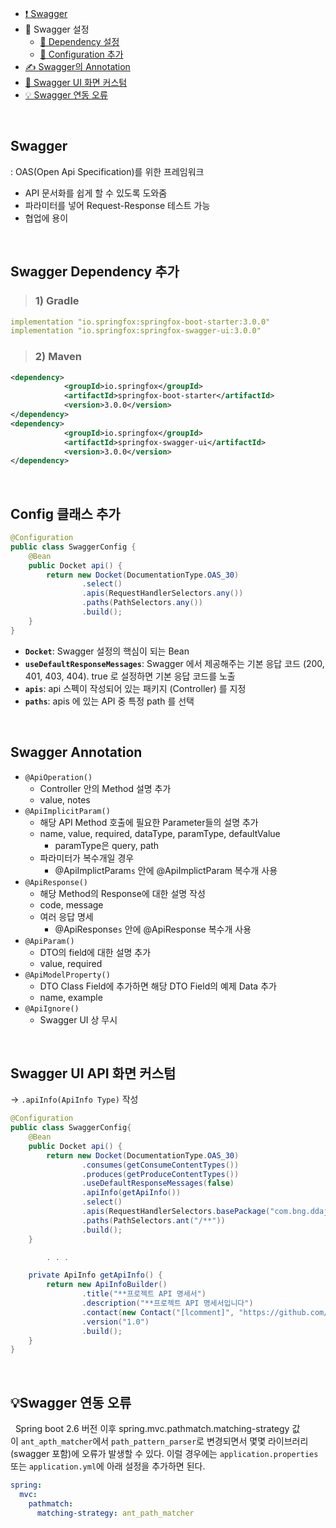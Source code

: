 <br>

- [❗️ Swagger](#swagger)
- 🏃 Swagger 설정
  - [🤝 Dependency 설정](#swagger-dependency-추가)
  - [🧭 Configuration 추가](#config-클래스-추가)
- [✍️ Swagger의 Annotation](#swagger-annotation)
- [🎨 Swagger UI 화면 커스텀](#swagger-ui-api-화면-커스텀)
- [💡 Swagger 연동 오류](#💡swagger-연동-오류)

<br>

## Swagger

: OAS(Open Api Specification)를 위한 프레임워크

- API 문서화를 쉽게 할 수 있도록 도와줌
- 파라미터를 넣어 Request-Response 테스트 가능
- 협업에 용이

<br>

## Swagger Dependency 추가

> ### 1) Gradle

```yaml
implementation "io.springfox:springfox-boot-starter:3.0.0"
implementation "io.springfox:springfox-swagger-ui:3.0.0"
```

> ### 2) Maven

```xml
<dependency>
			<groupId>io.springfox</groupId>
			<artifactId>springfox-boot-starter</artifactId>
			<version>3.0.0</version>
</dependency>
<dependency>
			<groupId>io.springfox</groupId>
			<artifactId>springfox-swagger-ui</artifactId>
			<version>3.0.0</version>
</dependency>
```

<br>

## Config 클래스 추가

```java
@Configuration
public class SwaggerConfig {
    @Bean
    public Docket api() {
        return new Docket(DocumentationType.OAS_30)
                .select()
                .apis(RequestHandlerSelectors.any())
                .paths(PathSelectors.any())
                .build();
    }
}
```

- **`Docket`**: Swagger 설정의 핵심이 되는 Bean
- **`useDefaultResponseMessages`**: Swagger 에서 제공해주는 기본 응답 코드 (200, 401, 403, 404). true 로 설정하면 기본 응답 코드를 노출
- **`apis`**: api 스펙이 작성되어 있는 패키지 (Controller) 를 지정
- **`paths`**: apis 에 있는 API 중 특정 path 를 선택

<br>

## Swagger Annotation

- `@ApiOperation()`
  - Controller 안의 Method 설명 추가
  - value, notes
- `@ApiImplicitParam()`
  - 해당 API Method 호출에 필요한 Parameter들의 설명 추가
  - name, value, required, dataType, paramType, defaultValue
    - paramType은 query, path
  - 파라미터가 복수개일 경우
    - @ApiImplictParam`s` 안에 @ApiImplictParam 복수개 사용
- `@ApiResponse()`
  - 해당 Method의 Response에 대한 설명 작성
  - code, message
  - 여러 응답 명세
    - @ApiResponse`s` 안에 @ApiResponse 복수개 사용
- `@ApiParam()`
  - DTO의 field에 대한 설명 추가
  - value, required
- `@ApiModelProperty()`
  - DTO Class Field에 추가하면 해당 DTO Field의 예제 Data 추가
  - name, example
- `@ApiIgnore()`
  - Swagger UI 상 무시

<br>

## Swagger UI API 화면 커스텀

→ `.apiInfo(ApiInfo Type)` 작성

```java
@Configuration
public class SwaggerConfig{
    @Bean
    public Docket api() {
        return new Docket(DocumentationType.OAS_30)
                .consumes(getConsumeContentTypes())
                .produces(getProduceContentTypes())
                .useDefaultResponseMessages(false)
                .apiInfo(getApiInfo())
                .select()
                .apis(RequestHandlerSelectors.basePackage("com.bng.ddaja"))
                .paths(PathSelectors.ant("/**"))
                .build();
    }

		. . .

    private ApiInfo getApiInfo() {
        return new ApiInfoBuilder()
                .title("**프로젝트 API 명세서")
                .description("**프로젝트 API 명세서입니다")
                .contact(new Contact("[lcomment]", "https://github.com/lcomment", "BNG"))
                .version("1.0")
                .build();
    }
}
```

<br>

## 💡Swagger 연동 오류

&nbsp; Spring boot 2.6 버전 이후 spring.mvc.pathmatch.matching-strategy 값이 `ant_apth_matcher`에서 `path_pattern_parser`로 변경되면서 몇몇 라이브러리(swagger 포함)에 오류가 발생할 수 있다. 이럴 경우에는 `application.properties` 또는 `application.yml`에 아래 설정을 추가하면 된다.

```yaml
spring:
  mvc:
    pathmatch:
      matching-strategy: ant_path_matcher
```
